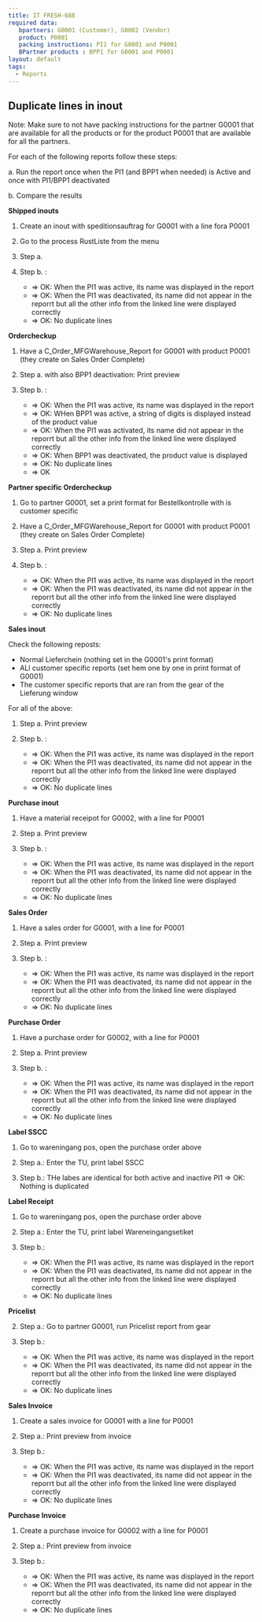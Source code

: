 ```yaml
---
title: IT FRESH-688
required data:
   bpartners: G0001 (Customer), G0002 (Vendor)
   product: P0001
   packing instructions: PI1 for G0001 and P0001
   BPartner products : BPP1 for G0001 and P0001
layout: default
tags:
  - Reports
---
```

## Duplicate lines in inout

Note: Make sure to not have packing instructions for the partner G0001 that are available for all the products or for the product P0001 that are available for all the partners.

For each of the following reports follow these steps:

a. Run the report once when the PI1 (and BPP1 when needed) is Active and once with PI1/BPP1 deactivated

b. Compare the results

**Shipped inouts**

1. Create an inout with speditionsauftrag for G0001 with a line fora P0001

2. Go to the process RustListe from the menu

3. Step a. 

4. Step b. :
    * => OK: When the PI1 was active, its name was displayed in the report
    * => OK: When the PI1 was deactivated, its name did not appear in the reporrt but all the other info from the linked line were displayed correctly
    * => OK: No duplicate lines
    
**Ordercheckup**

1. Have a C_Order_MFGWarehouse_Report for G0001 with product P0001 (they create on Sales Order Complete)

2. Step a. with also BPP1 deactivation: Print preview

3. Step b. :
     * => OK: When the PI1 was active, its name was displayed in the report
     * => OK: WHen BPP1 was active, a string of digits is displayed instead of the product value
    * => OK: When the PI1 was activated, its name did not appear in the reporrt but all the other info from the linked line were displayed correctly
    * => OK: When BPP1 was deactivated, the product value is displayed 
    * => OK: No duplicate lines
    * => OK
    
**Partner specific Ordercheckup**

1. Go to partner G0001, set a print format for Bestellkontrolle with is customer specific

2. Have a C_Order_MFGWarehouse_Report for G0001 with product P0001 (they create on Sales Order Complete)

3. Step a. Print preview

4. Step b. :
     * => OK: When the PI1 was active, its name was displayed in the report
    * => OK: When the PI1 was deactivated, its name did not appear in the reporrt but all the other info from the linked line were displayed correctly
    * => OK: No duplicate lines

**Sales inout**

Check the following reposts: 
* Normal Lieferchein (nothing set in the G0001's print format)
* ALl customer specific reports (set hem one by one in print format of G0001)
* The customer specific reports that are ran from the gear of the Lieferung window

For all of the above: 

1. Step a. Print preview

2. Step b. :
     * => OK: When the PI1 was active, its name was displayed in the report
    * => OK: When the PI1 was deactivated, its name did not appear in the reporrt but all the other info from the linked line were displayed correctly
    * => OK: No duplicate lines
 
**Purchase inout**

1. Have a material receipot for G0002, with a line for P0001
 
2. Step a. Print preview

3. Step b. :
     * => OK: When the PI1 was active, its name was displayed in the report
    * => OK: When the PI1 was deactivated, its name did not appear in the reporrt but all the other info from the linked line were displayed correctly
    * => OK: No duplicate lines

**Sales Order**

1. Have a sales order for G0001, with a line for P0001

2. Step a. Print preview

3. Step b. :
     * => OK: When the PI1 was active, its name was displayed in the report
    * => OK: When the PI1 was deactivated, its name did not appear in the reporrt but all the other info from the linked line were displayed correctly
    * => OK: No duplicate lines

**Purchase Order**

1. Have a purchase order for G0002, with a line for P0001

2. Step a. Print preview

3. Step b. :
     * => OK: When the PI1 was active, its name was displayed in the report
    * => OK: When the PI1 was deactivated, its name did not appear in the reporrt but all the other info from the linked line were displayed correctly
    * => OK: No duplicate lines


**Label SSCC**

1. Go to wareningang pos, open the purchase order above

2. Step a.: Enter the TU, print label SSCC

3. Step b.: THe labes are identical for both active and inactive PI1
    => OK: Nothing is duplicated


**Label Receipt**

1. Go to wareningang pos, open the purchase order above

2. Step a.: Enter the TU, print label Wareneingangsetiket

3. Step b.:     
    * => OK: When the PI1 was active, its name was displayed in the report
    * => OK: When the PI1 was deactivated, its name did not appear in the reporrt but all the other info from the linked line were displayed correctly
    * => OK: No duplicate lines
    
**Pricelist**

2. Step a.: Go to partner G0001, run Pricelist report from gear

3. Step b.:     
    * => OK: When the PI1 was active, its name was displayed in the report
    * => OK: When the PI1 was deactivated, its name did not appear in the reporrt but all the other info from the linked line were displayed correctly
    * => OK: No duplicate lines

 **Sales Invoice**
 
1. Create a sales invoice for G0001 with a line for P0001
 
2. Step a.: Print preview from invoice

3. Step b.:     
    * => OK: When the PI1 was active, its name was displayed in the report
    * => OK: When the PI1 was deactivated, its name did not appear in the reporrt but all the other info from the linked line were displayed correctly
    * => OK: No duplicate lines
 



 **Purchase Invoice**
 
1. Create a purchase invoice for G0002 with a line for P0001
 
2. Step a.: Print preview from invoice

3. Step b.:     
    * => OK: When the PI1 was active, its name was displayed in the report
    * => OK: When the PI1 was deactivated, its name did not appear in the reporrt but all the other info from the linked line were displayed correctly
    * => OK: No duplicate lines